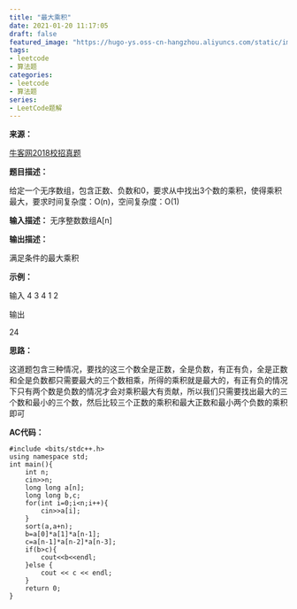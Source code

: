 ```yaml
---
title: "最大乘积"
date: 2021-01-20 11:17:05
draft: false
featured_image: "https://hugo-ys.oss-cn-hangzhou.aliyuncs.com/static/img/leetcode.jpg"
tags:
- leetcode
- 算法题
categories: 
- leetcode
- 算法题
series:
- LeetCode题解
---
```

**来源：**

[牛客网2018校招真题](https://www.nowcoder.com/ta/2018test)

**题目描述：**

给定一个无序数组，包含正数、负数和0，要求从中找出3个数的乘积，使得乘积最大，要求时间复杂度：O(n)，空间复杂度：O(1)

**输入描述：**
无序整数数组A[n]

**输出描述：**

满足条件的最大乘积

**示例：**

输入
4 3 4 1 2

输出

24

**思路：**

这道题包含三种情况，要找的这三个数全是正数，全是负数，有正有负，全是正数和全是负数都只需要最大的三个数相乘，所得的乘积就是最大的，有正有负的情况下只有两个数是负数的情况才会对乘积最大有贡献，所以我们只需要找出最大的三个数和最小的三个数，然后比较三个正数的乘积和最大正数和最小两个负数的乘积即可

**AC代码：**

```
#include <bits/stdc++.h>
using namespace std;
int main(){
    int n;
    cin>>n;
    long long a[n];
    long long b,c;
    for(int i=0;i<n;i++){
        cin>>a[i];
    }
    sort(a,a+n);
    b=a[0]*a[1]*a[n-1];
    c=a[n-1]*a[n-2]*a[n-3];
    if(b>c){
        cout<<b<<endl;
    }else {
        cout << c << endl;
    }
    return 0;
}
```